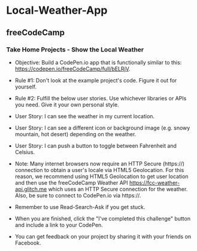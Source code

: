 # Local-Weather-App

## freeCodeCamp

### Take Home Projects - Show the Local Weather

* Objective: Build a CodePen.io app that is functionally similar to this: https://codepen.io/freeCodeCamp/full/bELRjV.
* Rule #1: Don't look at the example project's code. Figure it out for yourself.
* Rule #2: Fulfill the below user stories. Use whichever libraries or APIs you need. Give it your own personal style.
* User Story: I can see the weather in my current location.
* User Story: I can see a different icon or background image (e.g. snowy mountain, hot desert) depending on the weather.
* User Story: I can push a button to toggle between Fahrenheit and Celsius.

* Note: Many internet browsers now require an HTTP Secure (https://) connection to obtain a user's locale via HTML5 Geolocation. For this reason, we recommend using HTML5 Geolocation to get user location and then use the freeCodeCamp Weather API https://fcc-weather-api.glitch.me which uses an HTTP Secure connection for the weather. Also, be sure to connect to CodePen.io via https://.
* Remember to use Read-Search-Ask if you get stuck.
* When you are finished, click the "I've completed this challenge" button and include a link to your CodePen.
* You can get feedback on your project by sharing it with your friends on Facebook.
